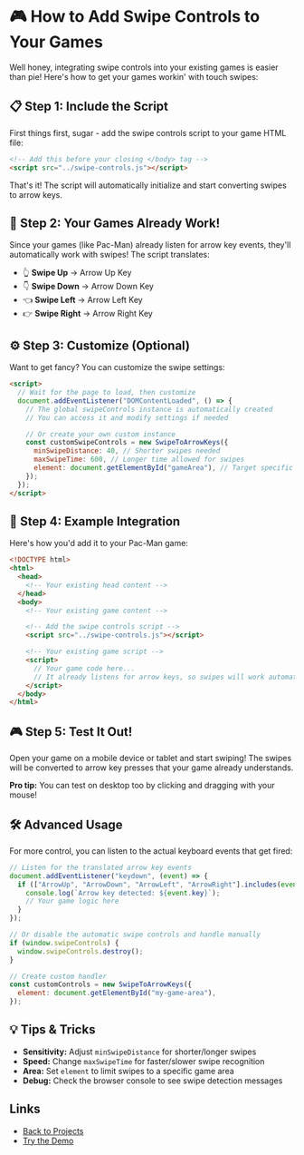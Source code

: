 # 🎮 How to Add Swipe Controls to Your Games

Well honey, integrating swipe controls into your existing games is easier than pie! Here's how to get your games workin' with touch swipes:

## 📋 Step 1: Include the Script

First things first, sugar - add the swipe controls script to your game HTML file:

```html
<!-- Add this before your closing </body> tag -->
<script src="../swipe-controls.js"></script>
```

That's it! The script will automatically initialize and start converting swipes to arrow keys.

## 🎯 Step 2: Your Games Already Work!

Since your games (like Pac-Man) already listen for arrow key events, they'll automatically work with swipes! The script translates:

- 👆 **Swipe Up** → Arrow Up Key
- 👇 **Swipe Down** → Arrow Down Key
- 👈 **Swipe Left** → Arrow Left Key
- 👉 **Swipe Right** → Arrow Right Key

## ⚙️ Step 3: Customize (Optional)

Want to get fancy? You can customize the swipe settings:

```html
<script>
  // Wait for the page to load, then customize
  document.addEventListener("DOMContentLoaded", () => {
    // The global swipeControls instance is automatically created
    // You can access it and modify settings if needed

    // Or create your own custom instance
    const customSwipeControls = new SwipeToArrowKeys({
      minSwipeDistance: 40, // Shorter swipes needed
      maxSwipeTime: 600, // Longer time allowed for swipes
      element: document.getElementById("gameArea"), // Target specific element
    });
  });
</script>
```

## 🔧 Step 4: Example Integration

Here's how you'd add it to your Pac-Man game:

```html
<!DOCTYPE html>
<html>
  <head>
    <!-- Your existing head content -->
  </head>
  <body>
    <!-- Your existing game content -->

    <!-- Add the swipe controls script -->
    <script src="../swipe-controls.js"></script>

    <!-- Your existing game script -->
    <script>
      // Your game code here...
      // It already listens for arrow keys, so swipes will work automatically!
    </script>
  </body>
</html>
```

## 🎮 Step 5: Test It Out!

Open your game on a mobile device or tablet and start swiping! The swipes will be converted to arrow key presses that your game already understands.

**Pro tip:** You can test on desktop too by clicking and dragging with your mouse!

## 🛠️ Advanced Usage

For more control, you can listen to the actual keyboard events that get fired:

```javascript
// Listen for the translated arrow key events
document.addEventListener("keydown", (event) => {
  if (["ArrowUp", "ArrowDown", "ArrowLeft", "ArrowRight"].includes(event.key)) {
    console.log(`Arrow key detected: ${event.key}`);
    // Your game logic here
  }
});

// Or disable the automatic swipe controls and handle manually
if (window.swipeControls) {
  window.swipeControls.destroy();
}

// Create custom handler
const customControls = new SwipeToArrowKeys({
  element: document.getElementById("my-game-area"),
});
```

## 💡 Tips & Tricks

- **Sensitivity:** Adjust `minSwipeDistance` for shorter/longer swipes
- **Speed:** Change `maxSwipeTime` for faster/slower swipe recognition
- **Area:** Set `element` to limit swipes to a specific game area
- **Debug:** Check the browser console to see swipe detection messages

## Links

- [Back to Projects](../index.html)
- [Try the Demo](swipe-demo.html)
